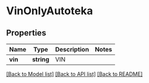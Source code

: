 # VinOnlyAutoteka

## Properties
Name | Type | Description | Notes
------------ | ------------- | ------------- | -------------
**vin** | **string** | VIN | 

[[Back to Model list]](../../README.md#documentation-for-models) [[Back to API list]](../../README.md#documentation-for-api-endpoints) [[Back to README]](../../README.md)


